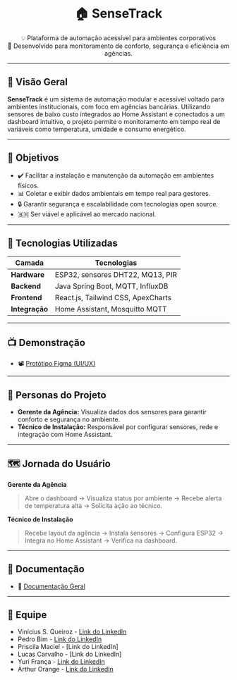 <h1 align="center">🏠 SenseTrack</h1>

<p align="center">
  💡 Plataforma de automação acessível para ambientes corporativos <br/>
  🏦 Desenvolvido para monitoramento de conforto, segurança e eficiência em agências.
</p>

---

## 📌 Visão Geral

**SenseTrack** é um sistema de automação modular e acessível voltado para ambientes institucionais, com foco em agências bancárias. Utilizando sensores de baixo custo integrados ao Home Assistant e conectados a um dashboard intuitivo, o projeto permite o monitoramento em tempo real de variáveis como temperatura, umidade e consumo energético.

---

## 🎯 Objetivos

- ✔️ Facilitar a instalação e manutenção da automação em ambientes físicos.
- 📊 Coletar e exibir dados ambientais em tempo real para gestores.
- 🔒 Garantir segurança e escalabilidade com tecnologias open source.
- 🇧🇷 Ser viável e aplicável ao mercado nacional.

---

## 🧩 Tecnologias Utilizadas

| Camada     | Tecnologias |
|------------|-------------|
| **Hardware** | ESP32, sensores DHT22, MQ13, PIR |
| **Backend**  | Java Spring Boot, MQTT, InfluxDB |
| **Frontend** | React.js, Tailwind CSS, ApexCharts |
| **Integração** | Home Assistant, Mosquitto MQTT |

---

## 📺 Demonstração

- 📽️ [Protótipo Figma (UI/UX)](https://www.figma.com/design/5WX6lWQsciVd6B4Kb7EyUY/Projeto-SenseTrack?node-id=0-1&t=DgMGjiZS6e2Ba4CP-1)
  
---

## 👥 Personas do Projeto

- **Gerente da Agência:** Visualiza dados dos sensores para garantir conforto e segurança no ambiente.
- **Técnico de Instalação:** Responsável por configurar sensores, rede e integração com Home Assistant.

---

## 🗺️ Jornada do Usuário

**Gerente da Agência**
> Abre o dashboard → Visualiza status por ambiente → Recebe alerta de temperatura alta → Solicita ação ao técnico.

**Técnico de Instalação**
> Recebe layout da agência → Instala sensores → Configura ESP32 → Integra no Home Assistant → Verifica na dashboard.

---

## 📝 Documentação

- 📄 [Documentação Geral](https://www.notion.so/Projeto-SenseTrack-1de779467da9805daca7da18f5fb762b?pvs=4)

---

## 👥 Equipe

- Vinícius S. Queiroz - [Link do LinkedIn](https://www.linkedin.com/in/viníciussilvaqueiroz/)
- Pedro Bim - [Link do LinkedIn](https://www.linkedin.com/in/pedrobimm/)
- Priscila Maciel - [Link do LinkedIn]
- Lucas Carvalho - [Link do LinkedIn]
- Yuri França - [Link do LinkedIn](https://www.linkedin.com/in/yurifrança1/)
- Arthur Orange - [Link do LinkedIn](https://www.linkedin.com/in/arthur-orange-59a803154/)

